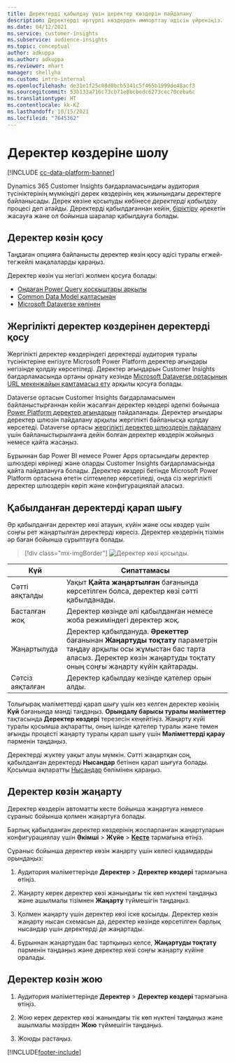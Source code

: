 ```yaml
---
title: Деректерді қабылдау үшін деректер көздерін пайдалану
description: Деректерді әртүрлі көздерден импорттау әдісін үйреніңіз.
ms.date: 04/12/2021
ms.service: customer-insights
ms.subservice: audience-insights
ms.topic: conceptual
author: adkuppa
ms.author: adkuppa
ms.reviewer: mhart
manager: shellyha
ms.custom: intro-internal
ms.openlocfilehash: de31e1f25c08d0bcb5341c5f465b1999de48acf3
ms.sourcegitcommit: 53b133a716c73cb71e8bcbedc6273cec70ceba6c
ms.translationtype: HT
ms.contentlocale: kk-KZ
ms.lasthandoff: 10/15/2021
ms.locfileid: "7645362"
---
```

# <a name="data-sources-overview"></a>Деректер көздеріне шолу

[!INCLUDE [cc-data-platform-banner](../includes/cc-data-platform-banner.md)]

Dynamics 365 Customer Insights бағдарламасындағы аудитория түсініктерінің мүмкіндігі дерек көздерінің кең жиынындағы деректерге байланысады. Дерек көзіне қосылуды көбінесе *деректерді қабылдау* процесі деп атайды. Деректерді қабылдағаннан кейін, [біріктіру](data-unification.md) әрекетін жасауға және ол бойынша шаралар қабылдауға болады.

## <a name="add-a-data-source"></a>Деректер көзін қосу

Таңдаған опцияға байланысты деректер көзін қосу әдісі туралы егжей-тегжейлі мақалаларды қараңыз.

Деректер көзін үш негізгі жолмен қосуға болады:

- [Ондаған Power Query қосқыштары арқылы](connect-power-query.md)
- [Common Data Model қалтасынан](connect-common-data-model.md)
- [Microsoft Dataverse көлінен](connect-dataverse-managed-lake.md)

## <a name="add-data-from-on-premises-data-sources"></a>Жергілікті деректер көздерінен деректерді қосу

Жергілікті деректер көздеріндегі деректерді аудитория туралы түсініктеріне енгізуге Microsoft Power Platform деректер ағындары негізінде қолдау көрсетіледі. Деректер ағындарын Customer Insights бағдарламасында ортаны орнату кезінде [Microsoft Dataverse ортасының URL мекенжайын қамтамасыз ету](create-environment.md) арқылы қосуға болады.

Dataverse ортасын Customer Insights бағдарламасымен байланыстырғаннан кейін жасалған деректер көздері әдепкі бойынша [Power Platform деректер ағындарын](/power-query/dataflows/overview-dataflows-across-power-platform-dynamics-365) пайдаланады. Деректер ағындары деректер шлюзін пайдалану арқылы жергілікті байланысқа қолдау көрсетеді. Dataverse ортасы [жергілікті деректер шлюздерін пайдалану](/data-integration/gateway/service-gateway-app) үшін байланыстырылғанға дейін болған деректер көздерін жойыңыз немесе қайта жасаңыз.

Бұрыннан бар Power BI немесе Power Apps ортасындағы деректер шлюздері көрінеді және оларды Customer Insights бағдарламасында қайта пайдалануға болады. Деректер көздері бетінде Microsoft Power Platform ортасына өтетін сілтемелер көрсетіледі, онда сіз жергілікті деректер шлюздерін көріп және конфигурациялай аласыз.

## <a name="review-ingested-data"></a>Қабылданған деректерді қарап шығу

Әр қабылданған деректер көзі атауын, күйін және осы көздер үшін соңғы рет жаңартылған деректерді көресіз. Деректер көздерінің тізімін әр баған бойынша сұрыптауға болады.

> [!div class="mx-imgBorder"]
> ![Деректер көзі қосылды.](media/configure-data-datasource-added.png "Деректер көзі қосылды")

|Күй  |Сипаттамасы  |
|---------|---------|
|Сәтті аяқталды   |Уақыт **Қайта жаңартылған** бағанында көрсетілген болса, деректер көзі сәтті қабылданады.
|Басталған жоқ   |Деректер көзінде әлі қабылданған немесе жоба режиміндегі деректер жоқ.         |
|Жаңартылуда    |Деректер қабылдануда. **Әрекеттер** бағанынан **Жаңартуды тоқтату** параметрін таңдау арқылы осы жұмыстан бас тарта аласыз. Деректер көзін жаңартуды тоқтату оның соңғы жаңарту күйін қайтарады.       |
|Сәтсіз аяқталған     |Деректер қабылдау кезінде қателер орын алды.         |

Толығырақ мәліметтерді қарап шығу үшін кез келген деректер көзінің **Күй** бағанында мәнді таңдаңыз. **Орындалу барысы туралы мәліметтер** тақтасында **Деректер көздері** терезесін кеңейтіңіз. Жаңарту күйі туралы қосымша ақпаратты, оның ішінде қателер туралы және төмен ағынды процесті жаңарту туралы қарап шығу үшін **Мәліметтерді қарау** пәрменін таңдаңыз.

Деректерді жүктеу уақыт алуы мүмкін. Сәтті жаңартқан соң, қабылданған деректерді **Нысандар** бетінен қарап шығуға болады. Қосымша ақпаратты [Нысандар](entities.md) бөлімінен қараңыз.

## <a name="refresh-a-data-source"></a>Деректер көзін жаңарту

Деректер көздерін автоматты кесте бойынша жаңартуға немесе сұраныс бойынша қолмен жаңартуға болады. 

Барлық қабылданған деректер көздерінің жоспарланған жаңартуларын конфигурациялау үшін **Әкімші** > **Жүйе** > [**Кесте**](system.md#schedule-tab) тармағына өтіңіз.

Сұраныс бойынша деректер көзін жаңарту үшін келесі қадамдарды орындаңыз:

1. Аудитория мәліметтерінде **Деректер** > **Деректер көздері** тармағына өтіңіз.

2. Жаңарту керек деректер көзі жанындағы тік көп нүктені таңдаңыз және ашылмалы тізімнен **Жаңарту** түймешігін таңдаңыз.

3. Қолмен жаңарту үшін деректер көзі іске қосылды. Деректер көзін жаңарту нысан схемасын да, деректер көзінде көрсетілген барлық нысандар үшін деректерді де жаңартады.

4. Бұрыннан жаңартудан бас тартқыңыз келсе, **Жаңартуды тоқтату** пәрменін таңдаңыз және деректер көзі соңғы жаңарту күйіне оралады.

## <a name="delete-a-data-source"></a>Деректер көзін жою

1. Аудитория мәліметтерінде **Деректер** > **Деректер көздері** тармағына өтіңіз.

2. Жою керек деректер көзі жанындағы тік көп нүктені таңдаңыз және ашылмалы мәзірден **Жою** түймешігін таңдаңыз.

3. Жоюды растаңыз.


[!INCLUDE[footer-include](../includes/footer-banner.md)]
